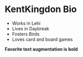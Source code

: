 # KentKingdon Bio

- Works in Lehi
- Lives in Daybreak
- Fosters Birds
- Loves card and board games

**Favorite text augmentation is bold**
